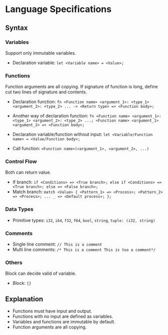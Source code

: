 # Language Specifications

## Syntax

### Variables
Support only immutable variables.

- Declaration variable: `let <Variable name> = <Value>;`

### Functions
Function arguments are all copying.
If signature of function is long, define cut two lines of signature and contents.

- Declaration function: `fn <Function name> <argument_1>: <type_1> <argument_2>: <type_2> ... -> <Return type> => <Function body>;`
- Another way of declaration function: `fn <Function name> <argument_1>: <type_1> <argument_2>: <type_2> ...;
                                        <Function name> <argument_1> <argument_2> => <Function body>;`

- Declaration variable/function without input: `let <Variable/Function name> = <Value/Function body>;`
- Call function: `<Function name>(<argument_1>, <argument_2>, ...)`

### Control Flow
Both can return value.

- If branch: `if <Conditions> => <True branch>; else if <Conditions> => <True branch>; else => <False branch>;`
- Match branch: `match <Value> {
            <Pattern_1> => <Process>;
            <Pattern_2> => <Process>;
            ...
            _ => <Default process>;
          };`

### Data Types
- Primitive types: `i32`, `i64`, `f32`, `f64`, `bool`, `string`, `tuple: (i32, string)`

### Comments
- Single line comment: `// This is a comment`
- Multi line comments: `/* This is a comment
                        This is too a comment*/`

### Others
Block can decide valid of variable.
- Block: `{}`

## Explanation
- Functions must have input and output.
- Functions with no input are defined as variables.
- Variables and functions are immutable by default.
- Function arguments are all copying.
